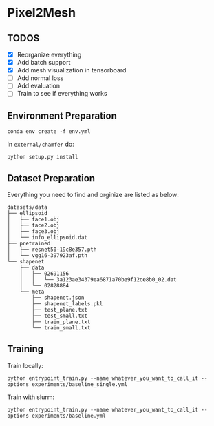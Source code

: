 # Pixel2Mesh

## TODOS

- [x] Reorganize everything
- [x] Add batch support
- [x] Add mesh visualization in tensorboard
- [ ] Add normal loss
- [ ] Add evaluation
- [ ] Train to see if everything works

## Environment Preparation

```
conda env create -f env.yml
```

In `external/chamfer` do:

```
python setup.py install
```

## Dataset Preparation

Everything you need to find and orginize are listed as below:

```
datasets/data
├── ellipsoid
│   ├── face1.obj
│   ├── face2.obj
│   ├── face3.obj
│   └── info_ellipsoid.dat
├── pretrained
│   ├── resnet50-19c8e357.pth
│   └── vgg16-397923af.pth
└── shapenet
    ├── data
    │   ├── 02691156
    │   │   └── 3a123ae34379ea6871a70be9f12ce8b0_02.dat
    │   └── 02828884
    └── meta
        ├── shapenet.json
        ├── shapenet_labels.pkl
        ├── test_plane.txt
        ├── test_small.txt
        ├── train_plane.txt
        └── train_small.txt
```

## Training

Train locally:

```
python entrypoint_train.py --name whatever_you_want_to_call_it --options experiments/baseline_single.yml
```

Train with slurm:

```
python entrypoint_train.py --name whatever_you_want_to_call_it --options experiments/baseline.yml
```
